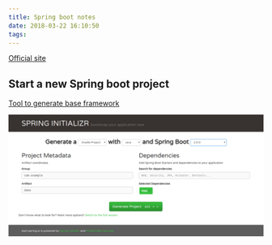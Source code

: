 ```yaml
---
title: Spring boot notes
date: 2018-03-22 16:10:50
tags:
---
```


[Official site](https://projects.spring.io/spring-boot/)

## Start a new Spring boot project

[Tool to generate base framework](https://start.spring.io/)

![Spring Boot Start](/myimages/springboot_start.png)